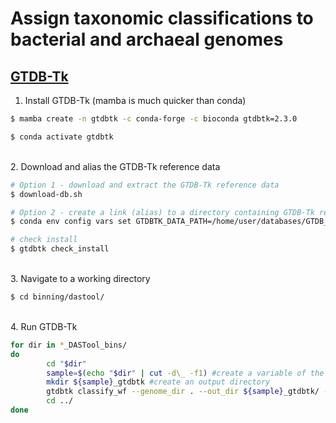 # Assign taxonomic classifications to bacterial and archaeal genomes

## [GTDB-Tk](https://ecogenomics.github.io/GTDBTk/index.html)

1. Install GTDB-Tk (mamba is much quicker than conda)

```bash
$ mamba create -n gtdbtk -c conda-forge -c bioconda gtdbtk=2.3.0

$ conda activate gtdbtk
```

\
2. Download and alias the GTDB-Tk reference data

```bash
# Option 1 - download and extract the GTDB-Tk reference data
$ download-db.sh

# Option 2 - create a link (alias) to a directory containing GTDB-Tk reference data
$ conda env config vars set GTDBTK_DATA_PATH=/home/user/databases/GTDB_R214/

# check install
$ gtdbtk check_install
```

\
3. Navigate to a working directory

```bash
$ cd binning/dastool/
```

\
4. Run GTDB-Tk

```bash
for dir in *_DASTool_bins/
do
        cd "$dir"
        sample=$(echo "$dir" | cut -d\_ -f1) #create a variable of the sample name from the directory name
        mkdir ${sample}_gtdbtk #create an output directory
        gtdbtk classify_wf --genome_dir . --out_dir ${sample}_gtdbtk/ -x fa --mash_db mash_out/ --cpus 20 #run GTDB-Tk classify workflow script
        cd ../
done
```
